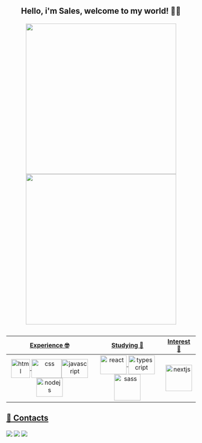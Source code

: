 ## <p align="center">Hello, i'm Sales, welcome to my world! 👋🧠<p>

<div align="center">
  <a href="https://github.com/sales-araujo">
  <img width="400px" src="https://github-readme-stats.vercel.app/api?username=sales-araujo&show_icons=true&theme=midnight-purple&include_all_commits=true&count_private=true"/>  
    <img width="400px" src="https://github-readme-stats.vercel.app/api/top-langs/?username=sales-araujo&layout=compact&langs_count=7&theme=midnight-purple">
</div>

##
  
<div align="center">
  
Experience 🤓 |  Studying 📖  |  Interest 🧐
:-------------: | :---------: | :---------:
<img align="center" alt="html" width="50" height="50" src="https://cdn.jsdelivr.net/gh/devicons/devicon/icons/html5/html5-original.svg"/>   <img align="center" alt="css" width="80" height="50" src="https://cdn.jsdelivr.net/gh/devicons/devicon/icons/css3/css3-original.svg" /><img align="center" alt="javascript" width="70" height="50"  src="https://cdn.jsdelivr.net/gh/devicons/devicon/icons/javascript/javascript-original.svg" /> <img align="center" alt="nodejs" height="50" width="70" src="https://cdn.jsdelivr.net/gh/devicons/devicon/icons/nodejs/nodejs-original.svg"/> | <img align="center" alt="react" width="70" height="50" src="https://cdn.jsdelivr.net/gh/devicons/devicon/icons/react/react-original.svg" /> <img align="center" alt="typescript" width="70" height="50" src="https://cdn.jsdelivr.net/gh/devicons/devicon/icons/typescript/typescript-original.svg" /> <img align="center" alt="sass" width="70" height="70" src="https://cdn.jsdelivr.net/gh/devicons/devicon/icons/sass/sass-original.svg" /> | <img align="center" alt="nextjs" height="70" width="70" src="https://user-images.githubusercontent.com/92824127/153253239-3438fc21-f08c-4ae3-890d-5f64868a62a4.svg" />

</div>
  
  
 ## <p>📧 Contacts</p>
  
 <div>
 <a href="https://discord.gg/AnH566MH" target="_blank"><img src="https://img.shields.io/badge/Discord-7289DA?style=for-the-badge&logo=discord&logoColor=white" target="_blank"></a> 
  <a href = "mailto:sales.correia@hotmail.com"><img src="https://img.shields.io/badge/Microsoft_Outlook-0078D4?style=for-the-badge&logo=microsoft-outlook&logoColor=white" target="_blank"></a>
  <a href="https://www.linkedin.com/in/sales-araujo-386330234/" target="_blank"><img src="https://img.shields.io/badge/-LinkedIn-%230077B5?style=for-the-badge&logo=linkedin&logoColor=white" target="_blank"></a>
</div>
